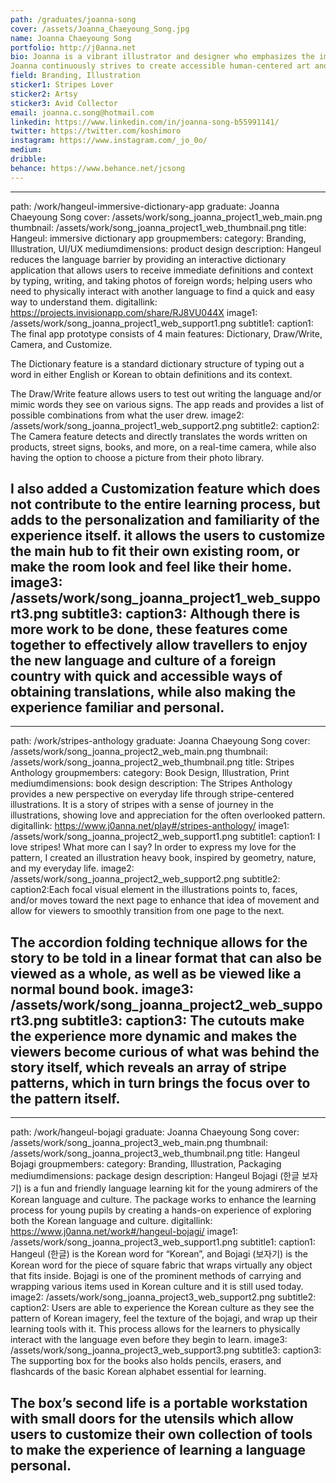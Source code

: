 ```yaml
---
path: /graduates/joanna-song
cover: /assets/Joanna_Chaeyoung_Song.jpg
name: Joanna Chaeyoung Song
portfolio: http://j0anna.net
bio: Joanna is a vibrant illustrator and designer who emphasizes the importance of visual clarity, identity, and desirability of design. Her works consist of a wide range of visual styles; from minimalistic functional design to painterly illustrations. Having worked in both theoretical design and illustrative art, she consolidates the meaning and purpose of design with the beauty and universality of art. The interdisciplinary nature of her career experience allows her to experience and understand the diverse values of users and creators.
Joanna continuously strives to create accessible human-centered art and design in order to form a strong empathic bond between the product, creators, and users. Her goal in her artistic career is to bridge the gap between art and design, discovering the ways to make timelessly valuable visuals. 
field: Branding, Illustration
sticker1: Stripes Lover
sticker2: Artsy
sticker3: Avid Collector
email: joanna.c.song@hotmail.com
linkedin: https://www.linkedin.com/in/joanna-song-b55991141/
twitter: https://twitter.com/koshimoro
instagram: https://www.instagram.com/_jo_0o/
medium:
dribble:
behance: https://www.behance.net/jcsong
---
```


---
path: /work/hangeul-immersive-dictionary-app
graduate: Joanna Chaeyoung Song
cover: /assets/work/song_joanna_project1_web_main.png
thumbnail: /assets/work/song_joanna_project1_web_thumbnail.png
title: Hangeul: immersive dictionary app
groupmembers:
category: Branding, Illustration, UI/UX
mediumdimensions: product design
description: Hangeul reduces the language barrier by providing an interactive dictionary application that allows users to receive immediate definitions and context by typing, writing, and taking photos of foreign words; helping users who need to physically interact with another language to find a quick and easy way to understand them.
digitallink: https://projects.invisionapp.com/share/RJ8VU044X
image1: /assets/work/song_joanna_project1_web_support1.png
subtitle1:
caption1: The final app prototype consists of 4 main features: Dictionary, Draw/Write, Camera, and Customize. 

The Dictionary feature is a standard dictionary structure of typing out a word in either English or Korean to obtain definitions and its context. 

The Draw/Write feature allows users to test out writing the language and/or mimic words they see on various signs. The app reads and provides a list of possible combinations from what the user drew.
image2: /assets/work/song_joanna_project1_web_support2.png
subtitle2:
caption2: The Camera feature detects and directly translates the words written on products, street signs, books, and more, on a real-time camera, while also having the option to choose a picture from their photo library.

I also added a Customization feature which does not contribute to the entire learning process, but adds to the personalization and familiarity of the experience itself. it allows the users to customize the main hub to fit their own existing room, or make the room look and feel like their home.
image3: /assets/work/song_joanna_project1_web_support3.png
subtitle3:
caption3: Although there is more work to be done, these features come together to effectively allow travellers to enjoy the new language and culture of a foreign country with quick and accessible ways of obtaining translations, while also making the experience familiar and personal.
---

---
path: /work/stripes-anthology
graduate: Joanna Chaeyoung Song
cover: /assets/work/song_joanna_project2_web_main.png
thumbnail: /assets/work/song_joanna_project2_web_thumbnail.png
title: Stripes Anthology 
groupmembers:
category: Book Design, Illustration, Print
mediumdimensions: book design
description: The Stripes Anthology provides a new perspective on everyday life through stripe-centered illustrations. It is a story of stripes with a sense of journey in the illustrations, showing love and appreciation for the often overlooked pattern. 
digitallink: https://www.j0anna.net/play#/stripes-anthology/
image1: /assets/work/song_joanna_project2_web_support1.png
subtitle1:
caption1: I love stripes! What more can I say? In order to express my love for the pattern, I created an illustration heavy book, inspired by geometry, nature, and my everyday life.
image2: /assets/work/song_joanna_project2_web_support2.png
subtitle2:
caption2:Each focal visual element in the illustrations points to, faces, and/or moves toward the next page to enhance that idea of movement and allow for viewers to smoothly transition from one page to the next.

The accordion folding technique allows for the story to be told in a linear format that can also be viewed as a whole, as well as be viewed like a normal bound book.
image3: /assets/work/song_joanna_project2_web_support3.png
subtitle3:
caption3: The cutouts make the experience more dynamic and makes the viewers become curious of what was behind the story itself, which reveals an array of stripe patterns, which in turn brings the focus over to the pattern itself.
---

---
path: /work/hangeul-bojagi 
graduate: Joanna Chaeyoung Song
cover: /assets/work/song_joanna_project3_web_main.png
thumbnail: /assets/work/song_joanna_project3_web_thumbnail.png
title: Hangeul Bojagi 
groupmembers:
category: Branding, Illustration, Packaging
mediumdimensions: package design
description: Hangeul Bojagi (한글 보자기) is a fun and friendly language learning kit for the young admirers of the Korean language and culture. The package works to enhance the learning process for young pupils by creating a hands-on experience of exploring both the Korean language and culture.
digitallink: https://www.j0anna.net/work#/hangeul-bojagi/
image1: /assets/work/song_joanna_project3_web_support1.png
subtitle1:
caption1: Hangeul (한글) is the Korean word for “Korean”, and Bojagi (보자기) is the Korean word for the piece of square fabric that wraps virtually any object that fits inside. Bojagi is one of the prominent methods of carrying and wrapping various items used in Korean culture and it is still used today.
image2: /assets/work/song_joanna_project3_web_support2.png
subtitle2:
caption2: Users are able to experience the Korean culture as they see the pattern of Korean imagery, feel the texture of the bojagi, and wrap up their learning tools with it. This process allows for the learners to physically interact with the language even before they begin to learn.
image3: /assets/work/song_joanna_project3_web_support3.png
subtitle3:
caption3: The supporting box for the books also holds pencils, erasers, and flashcards of the basic Korean alphabet essential for learning.

The box’s second life is a portable workstation with small doors for the utensils which allow users to customize their own collection of tools to make the experience of learning a language personal. 
---
